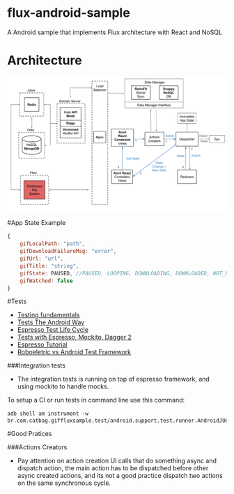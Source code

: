 # flux-android-sample

A Android sample that implements Flux architecture with React and NoSQL

# Architecture
![Gif Sample Flux Architecture](architecture_gif_sample.png)

#App State Example
``` javascript
{
    gifLocalPath: "path",
    gifDownloadFailureMsg: "error",
    gifUrl: "url",
    gifTitle: "string",
    gifState: PAUSED, //PAUSED, LOOPING, DOWNLOADING, DOWNLOADED, NOT_DOWNLOADED
    gifWatched: false
}
```

#Tests

- [Testing fundamentals](https://stuff.mit.edu/afs/sipb/project/android/docs/tools/testing/testing_android.html)
- [Tests The Android Way](https://www.bignerdranch.com/blog/testing-the-android-way/)
- [Espresso Test Life Cycle](https://jabknowsnothing.wordpress.com/2015/11/05/activitytestrule-espressos-test-lifecycle/)
- [Tests with Espresso, Mockito, Dagger 2](https://engineering.circle.com/instrumentation-testing-with-dagger-mockito-and-espresso-f07b5f62a85b#.5rti2kl2e)
- [Espresso Tutorial](http://www.vogella.com/tutorials/AndroidTestingEspresso/article.html#espresso_exercisesimple)
- [Roboeletric vs Android Test Framework](http://stackoverflow.com/questions/18271474/robolectric-vs-android-test-framework)

###Integration tests

- The integration tests is running on top of espresso framework, and using 
mockito to handle mocks.

To setup a CI or run tests in command line use this command:

    adb shell am instrument -w br.com.catbag.giffluxsample.test/android.support.test.runner.AndroidJUnitRunner

#Good Pratices

###Actions Creators

- Pay attention on action creation UI calls that do something async and 
dispatch action, the main action has to be dispatched before other async
created actions, and its not a good practice dispatch two actions on the 
same synchronous cycle.
